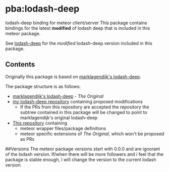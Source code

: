 # pba:lodash-deep
lodash-deep binding for meteor client/server
This package contains bindings for the latest **modified** of lodash deep that is included in this meteor package.

See [lodash-deep](https://github.com/paulbalomiri/lodash-deep) for the *modified* lodash-deep version included in this package.

## Contents
Originally this package is based on [marklagendijk's lodash-deep](https://github.com/marklagendijk/lodash-deep).

The package structure is as follows:
* [marklagendijk's lodash-deep](https://github.com/marklagendijk/lodash-deep) - *The Original*
* [my lodash-deep repository](https://github.com/paulbalomiri/lodash-deep) containing proposed modifications
  * If the PRs from this repository are accepted the repository the subtree contained in this package will be
    changed to point to marklagendijk's original lodash-deep
* [This repository](https://github.com/paulbalomiri/meteor-lodash-deep) containing
  * meteor wrapper files/package definitions
  * meteor specific extensions of *The Original*, which won't be proposed as PRs
  
##Versions
The meteor package versions start with 0.0.0 and are ignorant of the lodash version.
If/when there will be more followers and i feel that the package is stable enough, I will change the version to the current lodash version
